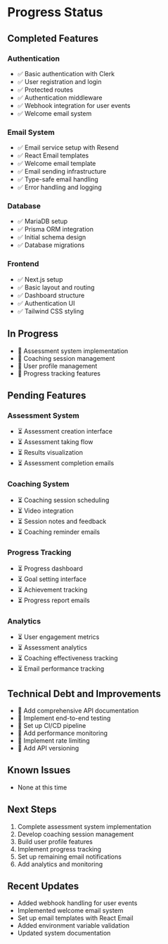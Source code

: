 # Progress Status

## Completed Features

### Authentication
- ✅ Basic authentication with Clerk
- ✅ User registration and login
- ✅ Protected routes
- ✅ Authentication middleware
- ✅ Webhook integration for user events
- ✅ Welcome email system

### Email System
- ✅ Email service setup with Resend
- ✅ React Email templates
- ✅ Welcome email template
- ✅ Email sending infrastructure
- ✅ Type-safe email handling
- ✅ Error handling and logging

### Database
- ✅ MariaDB setup
- ✅ Prisma ORM integration
- ✅ Initial schema design
- ✅ Database migrations

### Frontend
- ✅ Next.js setup
- ✅ Basic layout and routing
- ✅ Dashboard structure
- ✅ Authentication UI
- ✅ Tailwind CSS styling

## In Progress
- 🔄 Assessment system implementation
- 🔄 Coaching session management
- 🔄 User profile management
- 🔄 Progress tracking features

## Pending Features

### Assessment System
- ⏳ Assessment creation interface
- ⏳ Assessment taking flow
- ⏳ Results visualization
- ⏳ Assessment completion emails

### Coaching System
- ⏳ Coaching session scheduling
- ⏳ Video integration
- ⏳ Session notes and feedback
- ⏳ Coaching reminder emails

### Progress Tracking
- ⏳ Progress dashboard
- ⏳ Goal setting interface
- ⏳ Achievement tracking
- ⏳ Progress report emails

### Analytics
- ⏳ User engagement metrics
- ⏳ Assessment analytics
- ⏳ Coaching effectiveness tracking
- ⏳ Email performance tracking

## Technical Debt and Improvements
- 📝 Add comprehensive API documentation
- 📝 Implement end-to-end testing
- 📝 Set up CI/CD pipeline
- 📝 Add performance monitoring
- 📝 Implement rate limiting
- 📝 Add API versioning

## Known Issues
- None at this time

## Next Steps
1. Complete assessment system implementation
2. Develop coaching session management
3. Build user profile features
4. Implement progress tracking
5. Set up remaining email notifications
6. Add analytics and monitoring

## Recent Updates
- Added webhook handling for user events
- Implemented welcome email system
- Set up email templates with React Email
- Added environment variable validation
- Updated system documentation
